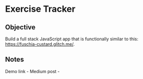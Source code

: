 # Exercise Tracker

## Objective
Build a full stack JavaScript app that is functionally similar to this: https://fuschia-custard.glitch.me/.

## Notes

Demo link - 
Medium post -
